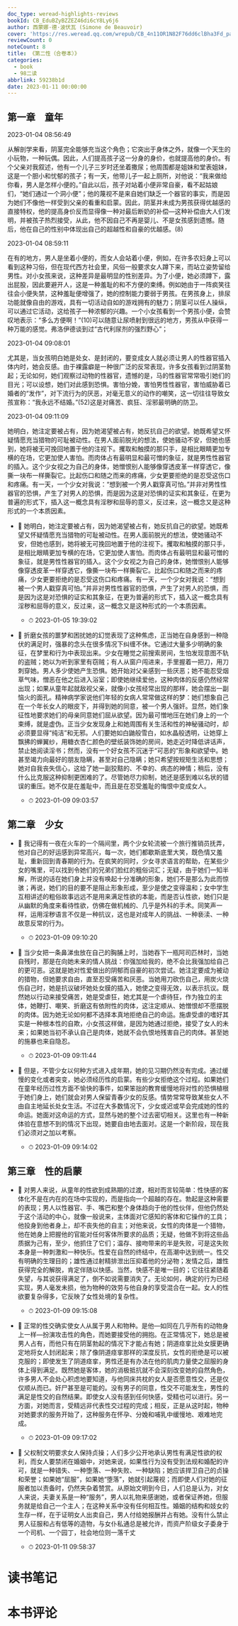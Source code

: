 ```yaml
---
doc_type: weread-highlights-reviews
bookId: CB_EduBZyBZZEZ46di6cY8Ly6j6
author: 西蒙娜·德·波伏瓦 (Simone de Beauvoir)
cover: 'https://res.weread.qq.com/wrepub/CB_4n11OR1N82F76dd6clBha3Fd_parsecover'
reviewCount: 0
noteCount: 8
title: 《第二性（合卷本）》
categories:
  - book
  - 98二读
abbrlink: 59238b1d
date: 2023-01-11 00:00:00
---
```


## 第一章　童年

2023-01-04 08:56:49

从解剖学来看，阴茎完全能够充当这个角色；它突出于身体之外，就像一个天生的小玩物，一种玩偶。因此，人们提高孩子这一分身的身价，也就提高他的身价。有个父亲对我叙述，他有一个儿子三岁时还坐着撒尿；他周围都是姐妹和堂表姐妹，这是一个胆小和忧郁的孩子；有一天，他带儿子一起上厕所，对他说：“我来做给你看，男人是怎样小便的。”自此以后，孩子对站着小便非常自豪，看不起姑娘们，“她们通过一个洞小便”；他的蔑视不是来自她们缺乏一个器官的事实，而是因为她们不像他一样受到父亲的看重和启蒙。因此，阴茎并未成为男孩获得优越感的直接特权，他的提高身价反而显得像一种对最后断奶的补偿—这种补偿由大人们发明，并被孩子热烈接受，从此，他不因自己不再是婴儿、不是女孩感到遗憾。随后，他在自己的性别中体现出自己的超越性和自豪的优越感。(8)

2023-01-04 08:59:11

在有的地方，男人是坐着小便的，而女人会站着小便，例如，在许多农妇身上可以看到这种习俗，但在现代西方社会里，风俗一般要求女人蹲下来，而站立姿势留给男性。对小女孩来说，这种差异是最明显的性别差异。为了小便，她必须蹲下，露出屁股，因此要避开人，这是一种羞耻的和不方便的束缚。例如她由于一阵疯笑往往会小便失禁，这种羞耻便增强了，她的控制能力要弱于男孩。在男孩身上，排尿功能就像自由的游戏，具有一切活动自如的游戏拥有的魅力；阴茎可以任人操纵，可以通过它活动，这给孩子一种浓郁的兴趣。一个小女孩看到一个男孩小便，会赞叹地表示：“多么方便啊！”(10)可以随意让尿喷射到很远的地方，男孩从中获得一种万能的感觉。弗洛伊德谈到过“古代利尿剂的强烈野心”；

2023-01-04 09:08:01

尤其是，当女孩明白她是处女、是封闭的，要变成女人就必须让男人的性器官插入体内时，她会反感。由于裸露癖是一种很广泛的反常表现，许多女孩看到过阴茎勃起；无论如何，她们观察过动物的性器官，遗憾的是，马的性器官常常吸引她们的目光；可以设想，她们对此感到恐惧。害怕分娩，害怕男性性器官，害怕威胁着已婚者的“发作”，对下流行为的厌恶，对毫无意义的动作的嘲笑，这一切往往导致女孩宣称：“我永远不结婚。”(52)这是对痛苦、疯狂、淫邪最明确的防卫。

2023-01-04 09:11:09

她明白，她注定要被占有，因为她渴望被占有，她反抗自己的欲望。她既希望又怀疑情愿充当猎物的可耻被动性。在男人面前脱光的想法，使她骚动不安，但她也感到，她将被无可挽回地置于他的注视下。攫取和触摸的那只手，是相比眼睛更加专横的在场，它更加使人害怕。而肉体占有最明显和最可憎的象征，就是男性性器官的插入。这个少女视之为自己的身体，她憎恨别人能够像穿透皮革一样穿透它，像撕一块布一样撕裂它。比起伤口和随之而来的疼痛，少女更要拒绝的是忍受这伤口和疼痛。有一天，一个少女对我说：“想到被一个男人戳穿真可怕。”并非对男性性器官的恐惧，产生了对男人的恐惧，而是因为这是对恐惧的证实和其象征，在更为普遍的形式下，插入这一概念具有淫秽和屈辱的意义，反过来，这一概念又是这种形式的一个本质因素。




- 📌 她明白，她注定要被占有，因为她渴望被占有，她反抗自己的欲望。她既希望又怀疑情愿充当猎物的可耻被动性。在男人面前脱光的想法，使她骚动不安，但她也感到，她将被无可挽回地置于他的注视下。攫取和触摸的那只手，是相比眼睛更加专横的在场，它更加使人害怕。而肉体占有最明显和最可憎的象征，就是男性性器官的插入。这个少女视之为自己的身体，她憎恨别人能够像穿透皮革一样穿透它，像撕一块布一样撕裂它。比起伤口和随之而来的疼痛，少女更要拒绝的是忍受这伤口和疼痛。有一天，一个少女对我说：“想到被一个男人戳穿真可怕。”并非对男性性器官的恐惧，产生了对男人的恐惧，而是因为这是对恐惧的证实和其象征，在更为普遍的形式下，插入这一概念具有淫秽和屈辱的意义，反过来，这一概念又是这种形式的一个本质因素。 
    - ⏱ 2023-01-05 19:39:02 

- 📌 折磨女孩的噩梦和困扰她的幻觉表现了这种焦虑，正当她在自身感到一种隐伏的满足时，强暴的念头在很多情况下纠缠不休。它通过大量多少明确的象征，在梦里和行为中表现出来。少女在睡觉之前搜索房间，生怕发现意图不轨的盗贼；她以为听到家里有窃贼；有人从窗户闯进来，手里握着一把刀，用刀刺穿她。男人多少使她产生恐惧。她开始对父亲感到一些厌恶；她不能忍受烟草气味，憎恶在他之后进入浴室；即使她继续爱他，这种肉体的反感仍然经常出现；如果从童年起就敌视父亲，就像小女孩经常出现的那样，她会摆出一副恼火的面孔。精神病学家说他们年轻的女病人常常做这样的梦：她们想象自己在一个年长女人的眼皮下，并得到她的同意，被一个男人强奸。显然，她们象征性地要求她们的母亲同意她们屈从欲望。因为最可憎地压在她们身上的一个束缚，就是虚伪。正当少女发现身上和她周围有关生活和性的神秘骚动时，却必须要显得“纯洁”和无邪。人们要她如白鼬般雪白，如水晶般透明，让她穿上飘拂的蝉翼纱，用糖衣杏仁颜色的壁纸装饰她的房间，她走近时降低讲话声，禁止她阅读淫书；然而，没有一个好女孩不沉迷于“可恶的”形象和欲望中。她甚至竭力向最好的朋友隐瞒，甚至对自己隐瞒；她只希望按规矩生活和思想；她对自我丧失信心，这给了她一副狡黠的、不幸的、病态的神情；稍后，没有什么比克服这种抑制更困难的了。尽管她尽力抑制，她还是感到难以名状的错误的重压。她不仅是在羞耻中，而且是在忍受羞耻的悔恨中变成女人。 
    - ⏱ 2023-01-09 09:03:57 
## 第二章　少女


- 📌 我记得有一夜在火车的一个隔间里，两个少女轮流被一个旅行推销员抚弄，他对自己的好运感到异常高兴，每一次，她们都歇斯底里大笑，既色情又羞耻，重新回到青春期的行为。在疯笑的同时，少女寻求语言的帮助，在某些少女的嘴里，可以找到令她们的兄弟们脸红的粗俗词汇；无疑，由于她们一知半解，所说的话在她们身上并没有唤起十分准确的形象，她们不是那么为此而惊骇；再说，她们的目的要不是阻止形象形成，至少是使之变得温和；女中学生互相讲述的粗俗故事远远不是用来满足性欲的本能，而是否认性欲，她们只是从幽默的角度来看待性欲，仿佛在做机械的、几乎是外科的手术。同笑声一样，运用淫秽语言不仅是一种抗议，这也是对成年人的挑战、一种亵渎、一种故意反常的行为。 
    - ⏱ 2023-01-09 09:10:20 

- 📌 当少女把一条鼻涕虫放在自己的胸脯上时，当她吞下一瓶阿司匹林时，当她自残时，那是在向她未来的情人挑战：你强加给我的，绝不会比我强加给自己的更可恶。这就是她对性爱做出的阴郁而自豪的初次尝试。她注定要成为被动的猎物，但她要求自由，直至忍受痛苦和厌恶。当她用刀砍伤自己，用炭火烧伤自己时，她是抗议破坏她处女膜的插入，她使之变得无效，以表示抗议。既然她以行动来接受痛苦，她是受虐狂，她尤其是一个虐待狂，作为独立的主体，她鞭打、嘲笑、折磨这有依附性的肉体，这注定顺从、她憎恨却不愿摆脱的肉体。因为她无论如何都不选择本真地拒绝自己的命运。施虐受虐的嗜好其实是一种根本性的自欺，小女孩这样做，是因为她通过拒绝，接受了女人的未来；如果她当初不承认自己是肉体，她就不会仇恨地残害自己的肉体。甚至她的施暴也来自隐忍。 
    - ⏱ 2023-01-09 09:11:44 

- 📌 但是，不管少女以何种方式进入成年期，她的见习期仍然没有完成。通过缓慢的变化或者突变，她必须经历性的启蒙。有些少女拒绝这个过程。如果她们在童年经历过性方面不愉快的事件，如果笨拙的教育缓慢地将对性的恐惧植根于她们身上，她们就会对男人保留青春少女的反感。情势常常导致某些女人不由自主地延长处女生活。不过在大多数情况下，少女或迟或早会完成她的性的命运。她面对这命运的方式，显然与她的整个过去密切相关。这里也有一种新体验在意想不到的情况下出现，她要自由地去面对。这是一个新阶段，现在我们必须对之加以考察。 
    - ⏱ 2023-01-09 09:14:02 
## 第三章　性的启蒙


- 📌 对男人来说，从童年的性欲到成熟期的过渡，相对而言较简单：性快感的客体化不是在内在的在场中实现的，而是指向一个超越的存在。勃起是这种需要的表现；男人以性器官、手、嘴巴和整个身体趋向于他的性伙伴，但他仍然处于这个活动的中心，就像一般说来，主体面对它感知的客体和它操作的工具；他投身到他者身上，却不丧失他的自主；对他来说，女性的肉体是一个猎物，他在她身上把握他的官能对任何客体所要求的品质；无疑，他做不到将这些品质据为己有，至少，他抓住了它们；温存、接吻带来的半是失败，可是这失败本身是一种刺激和一种快乐。性爱在自然的终结中，在高潮中达到统一。性交有明确的生理目的；雄性通过射精排泄出压抑着他的分泌物；发情之后，雄性获得完全的解脱，肯定伴随以快感。当然，快感不是唯一目的；它往往紧随着失望，与其说获得满足了，倒不如说需要消失了。无论如何，确定的行为已经实现，男人毫发未损，他为物种的效劳与他自身的享受混合在一起。女人的性欲要复杂得多，它反映了女性处境的复杂性。 
    - ⏱ 2023-01-09 09:15:08 

- 📌 正常的性交确实使女人从属于男人和物种。是他—如同在几乎所有的动物身上一样—扮演攻击性的角色，而她要接受他的拥抱。在正常情况下，她总是被男人占有，而他只有在阴茎勃起的情况下才能占有她；阴道痉挛比处女膜更确定地将女人封闭起来；除了像阴道痉挛那样的深度反抗，女性的拒绝是可以被克服的；即使发生了阴道痉挛，男性还是有办法在他的肌肉力量使之屈服的身体上得到满足。既然她是客体，她的消极抵抗就不会深刻改变她的自然角色，许多男人不会处心积虑地要知道，与他同床共枕的女人是否愿意性交，还是仅仅顺从而已。奸尸甚至是可能的。没有男子的同意，性交不可能发生，男性的满足是性交的自然结果。即使女人没有感到任何快感，受精也可以进行。另一方面，对她而言，受精远非代表性交过程的完成；相反，正是从这时起，物种对她要求的服务开始了，这种服务在怀孕、分娩和哺乳中缓慢地、艰难地完成。 
    - ⏱ 2023-01-09 09:17:02 

- 📌 父权制文明要求女人保持贞操；人们多少公开地承认男性有满足性欲的权利，而女人要禁闭在婚姻中，对她来说，如果性行为没有受到法规和婚配的许可，就是一种错失、一种堕落、一种失败、一种缺陷；她应该捍卫自己的贞操和荣誉；如果她“屈服”，如果她“堕落”，她就引起蔑视；而即使人们对她的征服者加以责备时，仍然夹杂着赞赏。从原始文明到今日，人们总是认为，对女人来说，夫妻关系是一种“服务”，男人以礼物来感谢她，或者保证养她，但服务就是给自己一个主人；在这种关系中没有任何相互性。婚姻的结构和妓女的生存一样，在于证明女人出卖自己，男人付给她报酬并占有她。没有什么禁止男人征服和占有低等的造物，与女仆私通总是被允许，而资产阶级女子委身于一个司机、一个园丁，社会地位则一落千丈 
    - ⏱ 2023-01-11 09:58:37 

# 读书笔记


# 本书评论
